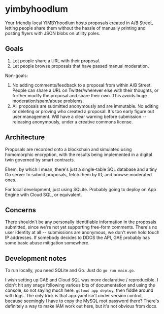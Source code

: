 # yimbyhoodlum

Your friendly local YIMBYhoodlum hosts proposals created in A/B Street, letting
people share them without the hassle of manually printing and posting flyers
with JSON blobs on utility poles.

## Goals

1) Let people share a URL with their proposal.
2) Let people browse proposals that have passed manual moderation.

Non-goals:

1) No adding comments/feedback to a proposal from within A/B Street. People can
   share a URL on Twitter/wherever else with their thoughts, or further modify the
   proposal and share their own. This avoids huge moderation/spam/abuse problems.
2) All proposals are submitted anonymously and are immutable. No editing or
   deleting or proving who created a proposal. It's too early figure out user
   management. Will have a clear warning before submission -- releasing
   anonymously, under a creative commons license.

## Architecture

Proposals are recorded onto a blockchain and simulated using homomorphic
encryption, with the results being implemented in a digital twin governed by
smart contracts.

Ehem, by which I mean, there's just a single-table SQL database and a tiny Go
server to submit proposals, fetch them by ID, and browse moderated ones.

For local development, just using SQLite. Probably going to deploy on App
Engine with Cloud SQL, or equivalent.

## Concerns

There shouldn't be any personally identifiable information in the proposals
submitted, since we're not yet supporting free-form comments. There's no user
identity at all -- submissions are anonymous, we don't even hold touch IP
addresses. If somebody decides to DDOS the API, GAE probably has some basic
abuse mitigation somewhere.

## Development notes

To run locally, you need SQLite and Go. Just do `go run main.go`.

I wish setting up GAE and Cloud SQL was more declarative / reproducible. I
didn't hit any snags following various bits of documentation and using the
console, so not saying much here. `gcloud app deploy`, then fiddle around with
logs. The only trick is that app.yaml isn't under version control, because
seemingly I have to copy the MySQL root password there? There's definitely a
way to make IAM work out here, but it's not obvious from docs.
